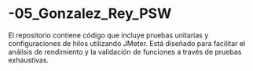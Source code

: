 # -05_Gonzalez_Rey_PSW
El repositorio contiene código que incluye pruebas unitarias y configuraciones de hilos utilizando JMeter. Está diseñado para facilitar el análisis de rendimiento y la validación de funciones a través de pruebas exhaustivas.
